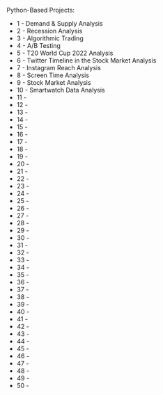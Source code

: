 Python-Based Projects:
- 1 - Demand & Supply Analysis
- 2 - Recession Analysis
- 3 - Algorithmic Trading
- 4 - A/B Testing
- 5 - T20 World Cup 2022 Analysis
- 6 - Twitter Timeline in the Stock Market Analysis
- 7 - Instagram Reach Analysis
- 8 - Screen Time Analysis
- 9 - Stock Market Analysis
- 10 - Smartwatch Data Analysis
- 11 - 
- 12 - 
- 13 - 
- 14 - 
- 15 - 
- 16 - 
- 17 - 
- 18 - 
- 19 - 
- 20 - 
- 21 - 
- 22 - 
- 23 - 
- 24 - 
- 25 - 
- 26 - 
- 27 - 
- 28 - 
- 29 - 
- 30 - 
- 31 - 
- 32 - 
- 33 -
- 34 - 
- 35 - 
- 36 - 
- 37 -  
- 38 - 
- 39 - 
- 40 - 
- 41 - 
- 42 - 
- 43 - 
- 44 - 
- 45 - 
- 46 - 
- 47 - 
- 48 -
- 49 - 
- 50 - 
